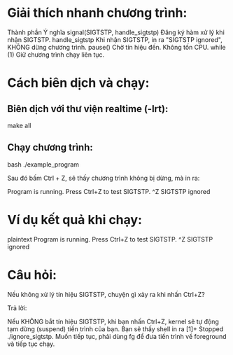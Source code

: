 # Giải thích nhanh chương trình:

Thành phần	                        Ý nghĩa
signal(SIGTSTP, handle_sigtstp)	    Đăng ký hàm xử lý khi nhận SIGTSTP.
handle_sigtstp	                    Khi nhận SIGTSTP, in ra "SIGTSTP ignored", KHÔNG dừng chương trình.
pause()	                            Chờ tín hiệu đến. Không tốn CPU.
while (1)	                        Giữ chương trình chạy liên tục.

# Cách biên dịch và chạy:
## Biên dịch với thư viện realtime (-lrt):
make all
## Chạy chương trình:
bash
./example_program

Sau đó bấm Ctrl + Z, sẽ thấy chương trình không bị dừng, mà in ra:

Program is running. Press Ctrl+Z to test SIGTSTP.
^Z
SIGTSTP ignored


# Ví dụ kết quả khi chạy:
plaintext
Program is running. Press Ctrl+Z to test SIGTSTP.
^Z
SIGTSTP ignored

# Câu hỏi:
Nếu không xử lý tín hiệu SIGTSTP, chuyện gì xảy ra khi nhấn Ctrl+Z?

Trả lời:

Nếu KHÔNG bắt tín hiệu SIGTSTP, khi bạn nhấn Ctrl+Z, kernel sẽ tự động tạm dừng (suspend) tiến trình của bạn.
Bạn sẽ thấy shell in ra [1]+ Stopped ./ignore_sigtstp.
Muốn tiếp tục, phải dùng fg để đưa tiến trình về foreground và tiếp tục chạy.